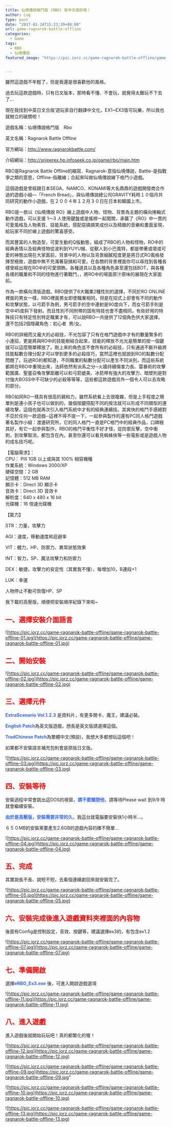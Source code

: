 ```yaml
---
title: 仙境傳說格鬥版 (RBO) 有中文版的唷！
author: Log
type: post
date: "2017-01-24T15:23:39+08:00"
url: game-ragnarok-battle-offline
categories: 
  - Game
tags: 
  - RBO
  - 仙境傳說
featured_image: "https://pic.iorz.cc/game-ragnarok-battle-offline/game-ragnarok-battle-offline-06.jpg"


---
```


<p style="text-align: left;">
  雖然這遊戲不年輕了，但是我還是很喜歡他的風格。
</p>

<p style="text-align: left;">
  過去玩這款遊戲時，只有日文版本，那時看不懂、不會玩，就覺得太難玩不下去了…
</p>

<p style="text-align: left;">
  <!--more-->
</p>

<p style="text-align: left;">
  現在我找到中英日文合版‵遊玩家自行翻譯中文化，EX1~EX3皆可玩樂，所以我也就樹立的破關啦！
</p>

<p style="text-align: left;">
  遊戲名稱：仙境傳說格鬥版　Rbo
</p>

<p style="text-align: left;">
  英文名稱：Ragnarok Battle Offline
</p>

<p style="text-align: left;">
  官方網站：<a href="http://www.ragnarokbattle.com/">http://www.ragnarokbattle.com/</a>
</p>

<p style="text-align: left;">
  介紹網站：<a href="http://sniperex.hp.infoseek.co.jp/game/rbo/main.htm">http://sniperex.hp.infoseek.co.jp/game/rbo/main.htm</a>
</p>

<p style="text-align: left;">
  RBO是Ragnarok Battle Offline的縮寫．Ragnarok-意指仙境傳說，Battle-是指戰爭之類的意思，Offline-指離線；合起來叫做仙境傳說線下格鬥小遊戲。
</p>

這個遊戲是曾經跟日本SEGA、NAMCO、KONAMI等大名鼎鼎的遊戲開發商合作過的遊戲小組—「French Bread」，與仙境傳說總公司GRAVITY耗時１０個月共同研究的動作小遊戲，在２００４年１２月３０日在日本和韓國上市。

RBO是一款以《仙境傳說 RO》線上遊戲中人物、怪物、背景為主題的橫向捲軸式動作遊戲，可以支援 1～3 人使用鍵盤或是搖桿一起闖關，承襲了《RO》中一貫的可愛風格及人物素質、技能系統，搭配惡搞搞笑成份以及精緻的音樂和畫面呈現，給玩家不同於線上遊戲的驚喜感受。

而其豐富的人物造型，可愛生動的Q版動態，組成了RBO的人物和怪物，RO中的經典表情以及經典怪物從波利到YUYU猴、從獸人到小巴風特，都是帶著或壞或可愛的神態出現在大家面前，背景中的人物以及背景細膩程度更是將日式RO風格發揮至極致，遊戲中無不充滿著惡搞和可愛。在各關的背景裡面你可以尋找到各種各樣曾經出現在RO中的可愛頭飾。各種道具以及各種角色甚至還包括BOT，與各種各樣的職業和不同的怪物進行著戰鬥，，將RO中的場面原汁原味的展現在大家面前。

作為一款橫向清版遊戲，RBO提供了6大職業2種性別的選擇，不同於RO ONLINE裡面的男女一樣，RBO裡面男女即使職業相同，但是在招式上卻會有不同的動作和攻擊狀態，以弓箭手為例，男弓箭手的空中連射是90度向下，而女弓箭手則是空中45度斜下發射。而且性別不同附帶的固有特技也會不盡相同，有些好用的特殊技只有特定性別特定職業才有，可以說RBO一共提供了12個角色供大家選擇，還不包括2個隱藏角色：初心者  男/女。

RBO的詳細而又龐大的必殺技，不光包容了只有在格鬥遊戲中才有的數量繁多的小連招，更是將與RO中的技能樹結合起來，技能的釋放不光光是簡單的按一個鍵就可以這麼簡單釋放了。剛上來的角色並不會所有的必殺技，只有通過不斷升級將技能點數合理分配才可以學到更多的必殺技巧，當然這裡也就說到RO的點數分配問題了。玩過RO的都知道，不同職業的點數分配可以產生不同派別，而這些系統都將在RBO中重現出來，法師依然有派系之分─火牆持續傷害力長、雷暴術的攻擊範圍廣、聖靈召喚攻擊距離可以和弓箭媲美、冰箭帶有強大的攻擊力、暗壁則是對付強大BOSS中不可缺少的必殺等等等，這些都這款遊戲另外一個令人可以去攻略的部分。

RBO如同RO一樣具有很高的親和力，雖然系統看上去很複雜，但是上手程度之簡單則是連小孩子也可以做到的，幾個按鍵搭配不同的按法就可以形成不同類型的連續攻擊，這個也就再次引入格鬥系統中才有的經典連續技。其爽快的格鬥手感絕對不亞於任何一款遊戲─這裡不得不提一下，一起參與製作的還有PC同人格鬥遊戲著名製作小組：渡邊研究所，它的同人格鬥一直是PC格鬥中的經典作品，口碑極其好，有它一起參與製作，RBO的格鬥平衡性不好才怪，從防禦反擊，空中衝刺，到攻擊取消，都包含在內，甚至你還可以看見蜘蛛俠等一些電影或是遊戲人物的成名技巧呢。

<p style="text-align: left;">
  【電腦需求】：<br /> CPU： PIII 1GB 以上或與其 100% 相容機種<br /> 作業系統：Windows 2000/XP<br /> 硬碟空間：2 GB<br /> 記憶體：512 MB RAM<br /> 顯示卡：Direct 3D 顯示卡<br /> 音效卡：Direct 3D 音效卡<br /> 解析度：640 x 480 x 16 bit<br /> 光碟機：16 倍速光碟機
</p>

【能力】
  
STR：力量，攻擊力
  
AGI：速度，移動速度和迴避率
  
VIT：體力，HP、防禦力、異常狀態效果
  
INT：智力，SP、魔法攻擊力和防禦力
  
DEX：敏捷，攻擊力的安定性（其實我不懂），每增加10，B連段+1
  
LUK：幸運

人物停止不動可恢復HP、SP

<p style="text-align: left;">
  我下載的高壓版，順便把安裝順序紀錄下來啦~
</p>

<h2 style="text-align: left;">
  <span style="color: #ff0000;"><strong>一、選擇安裝介面語言</strong></span>
</h2>

![https://pic.iorz.cc/game-ragnarok-battle-offline/game-ragnarok-battle-offline-01.jpg](https://pic.iorz.cc/game-ragnarok-battle-offline/game-ragnarok-battle-offline-01.jpg)

<h2 style="text-align: left;">
  <span style="color: #ff0000;"><strong>二、開始安裝</strong></span>
</h2>

![https://pic.iorz.cc/game-ragnarok-battle-offline/game-ragnarok-battle-offline-02.jpg](https://pic.iorz.cc/game-ragnarok-battle-offline/game-ragnarok-battle-offline-02.jpg)

<h2 style="text-align: left;">
  <strong><span style="color: #ff0000;">三、選擇元件</span></strong>
</h2>

<p style="text-align: left;">
  <strong><span style="color: #3366ff;">ExtraScenario Vol.1.2.3</span></strong> 是資料片，有更多關卡、魔王，建議必裝。
</p>

<p style="text-align: left;">
  <strong><span style="color: #3366ff;">English Patch</span></strong>為英文版遊戲，想長是英文版請選擇這個。
</p>

<p style="text-align: left;">
  <strong><span style="color: #3366ff;">TradChinese Patch</span></strong>為繁體中文(預設)，我想大多都想玩這個吧！
</p>

<p style="text-align: left;">
  如果都不安裝語言補充包則會是原版日文版。
</p>

![https://pic.iorz.cc/game-ragnarok-battle-offline/game-ragnarok-battle-offline-03.jpg](https://pic.iorz.cc/game-ragnarok-battle-offline/game-ragnarok-battle-offline-03.jpg)

<h2 style="text-align: left;">
  <span style="color: #ff0000;"><strong>四、安裝等待</strong></span>
</h2>

<p style="text-align: left;">
  安裝過程中常會跳出這DOS的視窗，<strong><span style="color: #3366ff;">請不要關閉他</span></strong>，請等待Please wait 到9/9 時就會繼續安裝。
</p>

<p style="text-align: left;">
  <strong><span style="color: #3366ff;">由於是高壓版，安裝需要非常的久</span></strong>，我這台就電腦要安裝快1小時半…。
</p>

<p style="text-align: left;">
  ６５０MB的安裝黨要產生2.6GB的遊戲內容的確不簡單…
</p>

![https://pic.iorz.cc/game-ragnarok-battle-offline/game-ragnarok-battle-offline-04.jpg](https://pic.iorz.cc/game-ragnarok-battle-offline/game-ragnarok-battle-offline-04.jpg)


<h2 style="text-align: left;">
  <strong><span style="color: #ff0000;">五、完成</span></strong>
</h2>

<p style="text-align: left;">
  其實說長不長、說短不短，去看個連續劇回來就安裝完了。
</p>

![https://pic.iorz.cc/game-ragnarok-battle-offline/game-ragnarok-battle-offline-05.jpg](https://pic.iorz.cc/game-ragnarok-battle-offline/game-ragnarok-battle-offline-05.jpg)


<p style="text-align: left;">
  <!--nextpage-->
</p>

<h2 style="text-align: left;">
  <strong><span style="color: #ff0000;">六、安裝完成後進入遊戲資料夾裡面的內容物</span></strong>
</h2>

<p style="text-align: left;">
  後面有Config是控制設定，音效、按鍵等，建議選擇ex3的，有包含ex1.2
</p>

![https://pic.iorz.cc/game-ragnarok-battle-offline/game-ragnarok-battle-offline-07.jpg](https://pic.iorz.cc/game-ragnarok-battle-offline/game-ragnarok-battle-offline-07.jpg)


<h2 style="text-align: left;">
  <strong><span style="color: #ff0000;">七、準備開啟</span></strong>
</h2>

<p style="text-align: left;">
  選擇<strong><span style="color: #3366ff;">eRBO_Ex3.exe</span></strong> 後，可進入開啟遊戲選項
</p>

![https://pic.iorz.cc/game-ragnarok-battle-offline/game-ragnarok-battle-offline-11.jpg](https://pic.iorz.cc/game-ragnarok-battle-offline/game-ragnarok-battle-offline-11.jpg)

<h2 style="text-align: left;">
  <strong><span style="color: #ff0000;">八、進入遊戲</span></strong>
</h2>

<p style="text-align: left;">
  進入遊戲後就開始玩玩吧！真的都繁化的喔！
</p>

![https://pic.iorz.cc/game-ragnarok-battle-offline/game-ragnarok-battle-offline-12.jpg](https://pic.iorz.cc/game-ragnarok-battle-offline/game-ragnarok-battle-offline-12.jpg)


![https://pic.iorz.cc/game-ragnarok-battle-offline/game-ragnarok-battle-offline-09.jpg](https://pic.iorz.cc/game-ragnarok-battle-offline/game-ragnarok-battle-offline-09.jpg"

![https://pic.iorz.cc/game-ragnarok-battle-offline/game-ragnarok-battle-offline-10.jpg](https://pic.iorz.cc/game-ragnarok-battle-offline/game-ragnarok-battle-offline-10.jpg)


![https://pic.iorz.cc/game-ragnarok-battle-offline/game-ragnarok-battle-offline-13.jpg](https://pic.iorz.cc/game-ragnarok-battle-offline/game-ragnarok-battle-offline-13.jpg)
